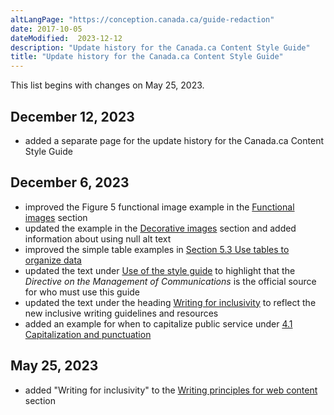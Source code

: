 ```yaml
---
altLangPage: "https://conception.canada.ca/guide-redaction"
date: 2017-10-05
dateModified:  2023-12-12
description: "Update history for the Canada.ca Content Style Guide"
title: "Update history for the Canada.ca Content Style Guide"
---
```

<p>This list begins with changes on May 25, 2023.</p>
<h2>December 12, 2023</h2>
<ul class="mrgn-tp-lg">
  <li>added a separate page for the update history for the Canada.ca Content Style Guide</li>
</ul>  
<h2>December 6, 2023</h2>
<ul class="mrgn-tp-lg">
  <li>improved the Figure 5 functional image example in the <a href="/style-guide/#wp6-1-1">Functional images</a> section</li>
  <li>updated the example in the <a href="/style-guide/#wp6-1-2">Decorative images</a> section and added information about using null alt text</li>
  <li>improved the simple table examples in <a href="/style-guide/#wp5-3">Section 5.3 Use tables to organize data</a></li>
  <li>updated the text under <a href="/style-guide/#toc3">Use of the style guide</a> to highlight that the <cite>Directive on the Management of Communications</cite> is the official source for who must use this guide</li>
  <li>updated the text under the heading <a href="/style-guide/#wp1-2-1b">Writing for inclusivity</a> to reflect the new inclusive writing guidelines and resources</li>
  <li>added an example for when to capitalize public service under <a href="/style-guide/#wp4-1">4.1 Capitalization and punctuation</a></li>
</ul>
<h2>May 25, 2023</h2>
<ul class="mrgn-tp-lg">
  <li>added "Writing for inclusivity" to the <a href="/style-guide/#toc5">Writing principles for web content</a> section</li>
</ul>
